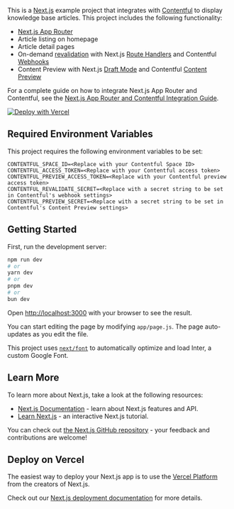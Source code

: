 This is a [Next.js](https://nextjs.org/) example project that integrates with [Contentful](https://www.contentful.com/) to display knowledge base articles. This project includes the following functionality:

- [Next.js App Router](https://nextjs.org/docs/app)
- Article listing on homepage
- Article detail pages
- On-demand [revalidation](https://nextjs.org/docs/app/building-your-application/data-fetching/fetching-caching-and-revalidating) with Next.js [Route Handlers](https://nextjs.org/docs/app/building-your-application/routing/route-handlers) and Contentful [Webhooks](https://www.contentful.com/developers/docs/webhooks/overview/)
- Content Preview with Next.js [Draft Mode](https://nextjs.org/docs/app/building-your-application/configuring/draft-mode) and Contentful [Content Preview](https://www.contentful.com/developers/docs/references/content-preview-api/)

For a complete guide on how to integrate Next.js App Router and Contentful, see the [Next.js App Router and Contentful Integration Guide](https://vercel.com/docs/integrations/contentful).

[![Deploy with Vercel](https://vercel.com/button)](https://vercel.com/new/clone?repository-url=https%3A%2F%2Fgithub.com%2Fah100101%2Fnextjs-contentful-guide&env=CONTENTFUL_SPACE_ID,CONTENTFUL_ACCESS_TOKEN,CONTENTFUL_PREVIEW_ACCESS_TOKEN,CONTENTFUL_REVALIDATE_SECRET,CONTENTFUL_PREVIEW_SECRET)

## Required Environment Variables

This project requires the following environment variables to be set:

```
CONTENTFUL_SPACE_ID=<Replace with your Contentful Space ID>
CONTENTFUL_ACCESS_TOKEN=<Replace with your Contentful access token>
CONTENTFUL_PREVIEW_ACCESS_TOKEN=<Replace with your Contentful preview access token>
CONTENTFUL_REVALIDATE_SECRET=<Replace with a secret string to be set in Contentful's webhook settings>
CONTENTFUL_PREVIEW_SECRET=<Replace with a secret string to be set in Contentful's Content Preview settings>
```

## Getting Started

First, run the development server:

```bash
npm run dev
# or
yarn dev
# or
pnpm dev
# or
bun dev
```

Open [http://localhost:3000](http://localhost:3000) with your browser to see the result.

You can start editing the page by modifying `app/page.js`. The page auto-updates as you edit the file.

This project uses [`next/font`](https://nextjs.org/docs/basic-features/font-optimization) to automatically optimize and load Inter, a custom Google Font.

## Learn More

To learn more about Next.js, take a look at the following resources:

- [Next.js Documentation](https://nextjs.org/docs) - learn about Next.js features and API.
- [Learn Next.js](https://nextjs.org/learn) - an interactive Next.js tutorial.

You can check out [the Next.js GitHub repository](https://github.com/vercel/next.js/) - your feedback and contributions are welcome!

## Deploy on Vercel

The easiest way to deploy your Next.js app is to use the [Vercel Platform](https://vercel.com/new?utm_medium=default-template&filter=next.js&utm_source=create-next-app&utm_campaign=create-next-app-readme) from the creators of Next.js.

Check out our [Next.js deployment documentation](https://nextjs.org/docs/deployment) for more details.
